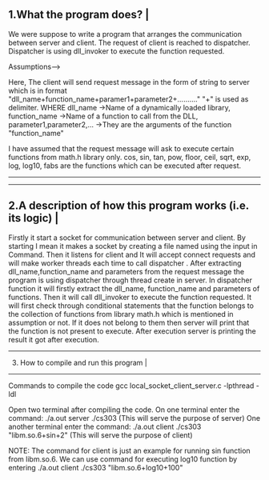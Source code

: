 1.What the program does?  |
--------------------------

We were suppose to write a program that arranges the communication between server and client.
The request of client is reached to dispatcher.
Dispatcher is using dll_invoker to execute the function requested.

Assumptions-->

Here, The client will send request message in the form of string to server which is in format "dll_name+function_name+paramer1+parameter2+.........."
"+" is used as delimiter.
WHERE   dll_name ->Name of a dynamically loaded library,
          function_name ->Name of a function to call from the DLL,
          parameter1,parameter2,...  ->They are the arguments of the function "function_name"

I have assumed that the request message will ask to execute certain functions from math.h library only.
cos, sin, tan, pow, floor, ceil, sqrt, exp, log, log10, fabs are the functions which can be executed after request.





-------------------------------------------------------------------------------------------------------------

------------------------------------------------------------
2.A description of how this program works (i.e. its logic)  |
-------------------------------------------------------------
Firstly it start a socket for communication between server and client. 
By starting I mean it makes a socket by creating a file named using the input in Command.
Then it listens for client and It will accept connect requests and will make worker threads each time to call dispatcher .
After extracting dll_name,function_name and parameters from the request message the program is using dispatcher through thread create in server.
In dispatcher function it will firstly extract the dll_name, function_name and parameters of functions.
Then it will call dll_invoker to execute the function requested.
It will first check through conditional statements that the function belongs to the collection of functions from library math.h which is mentioned in assumption or not.
If it does not belong to them then server will print that the function is not present to execute.
After execution server is printing the result it got after execution.


 
--------------------------------------------------------------------------------------------------------
3. How to compile and run this program  |
----------------------------------------

Commands to compile the code
gcc local_socket_client_server.c -lpthread -ldl


Open two terminal after compiling the code.
On one terminal enter the command:  ./a.out server ./cs303  (This will serve the purpose of server)
One another terminal enter the command: ./a.out client ./cs303 "libm.so.6+sin+2"        (This will serve the purpose of client)  

NOTE: The command for client is just an example for running sin function from libm.so.6. We can use command for executing log10 function by entering        ./a.out client ./cs303 "libm.so.6+log10+100" 



